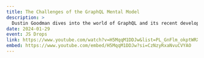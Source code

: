 ```yaml
---
title: The Challenges of the GraphQL Mental Model
description: >
  Dustin Goodman dives into the world of GraphQL and its recent developments. He discusses the challenges and frustrations faced by developers with GraphQL, as well as the benefits and considerations of different pagination approaches. This training also covers the implementation of custom scalars and field resolvers in GraphQL, as well as the use of data loaders to solve the N+1 problem, providing valuable insights and practical solutions for using GraphQL effectively in API development.
date: 2024-01-29
event: JS Drops
link: https://www.youtube.com/watch?v=H5MqqM1DDJw&list=PL_GnFlm_okptWRXF6cu9FxRva--XoxB5g&index=1
embed: https://www.youtube.com/embed/H5MqqM1DDJw?si=CzNzyRxaNvuCVYAO
---
```

